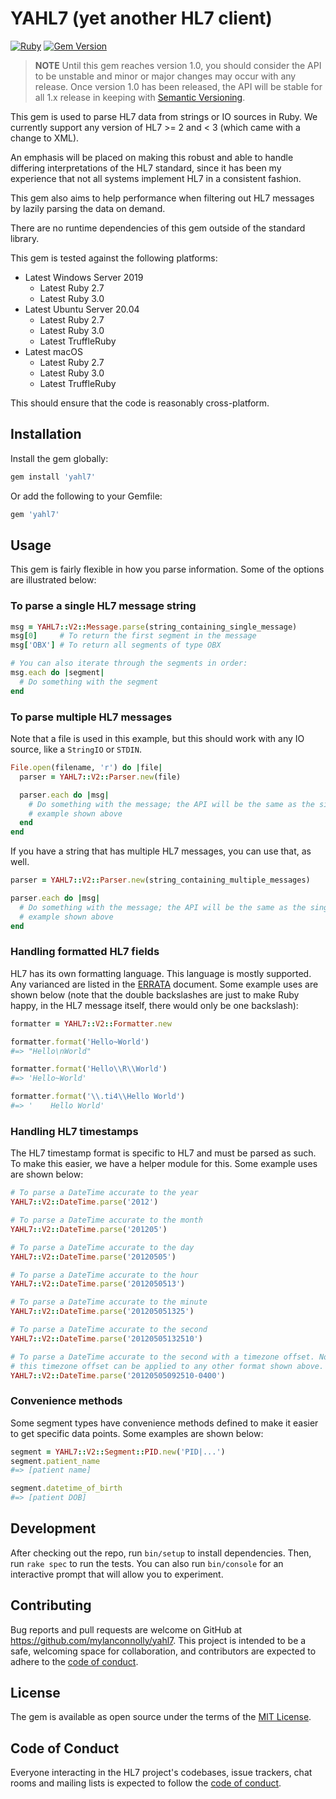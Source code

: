 # YAHL7 (yet another HL7 client)

[![Ruby](https://github.com/mylanconnolly/yahl7/actions/workflows/main.yml/badge.svg?branch=main)](https://github.com/mylanconnolly/yahl7/actions/workflows/main.yml)
[![Gem Version](https://badge.fury.io/rb/yahl7.svg)](https://badge.fury.io/rb/yahl7)

> **NOTE** Until this gem reaches version 1.0, you should consider the API to be
> unstable and minor or major changes may occur with any release. Once version
> 1.0 has been released, the API will be stable for all 1.x release in keeping
> with [Semantic Versioning](https://semver.org/).

This gem is used to parse HL7 data from strings or IO sources in Ruby. We
currently support any version of HL7 >= 2 and < 3 (which came with a change to
XML).

An emphasis will be placed on making this robust and able to handle differing
interpretations of the HL7 standard, since it has been my experience that not
all systems implement HL7 in a consistent fashion.

This gem also aims to help performance when filtering out HL7 messages by lazily
parsing the data on demand.

There are no runtime dependencies of this gem outside of the standard library.

This gem is tested against the following platforms:

- Latest Windows Server 2019
  - Latest Ruby 2.7
  - Latest Ruby 3.0
- Latest Ubuntu Server 20.04
  - Latest Ruby 2.7
  - Latest Ruby 3.0
  - Latest TruffleRuby
- Latest macOS
  - Latest Ruby 2.7
  - Latest Ruby 3.0
  - Latest TruffleRuby

This should ensure that the code is reasonably cross-platform.

## Installation

Install the gem globally:

```bash
gem install 'yahl7'
```

Or add the following to your Gemfile:

```ruby
gem 'yahl7'
```

## Usage

This gem is fairly flexible in how you parse information. Some of the options
are illustrated below:

### To parse a single HL7 message string

```ruby
msg = YAHL7::V2::Message.parse(string_containing_single_message)
msg[0]     # To return the first segment in the message
msg['OBX'] # To return all segments of type OBX

# You can also iterate through the segments in order:
msg.each do |segment|
  # Do something with the segment
end
```

### To parse multiple HL7 messages

Note that a file is used in this example, but this should work with any IO
source, like a `StringIO` or `STDIN`.

```ruby
File.open(filename, 'r') do |file|
  parser = YAHL7::V2::Parser.new(file)

  parser.each do |msg|
    # Do something with the message; the API will be the same as the single HL7
    # example shown above
  end
end
```

If you have a string that has multiple HL7 messages, you can use that, as well.

```ruby
parser = YAHL7::V2::Parser.new(string_containing_multiple_messages)

parser.each do |msg|
  # Do something with the message; the API will be the same as the single HL7
  # example shown above
end
```

### Handling formatted HL7 fields

HL7 has its own formatting language. This language is mostly supported. Any
varianced are listed in the [ERRATA](ERRATA.md) document. Some example uses are
shown below (note that the double backslashes are just to make Ruby happy, in
the HL7 message itself, there would only be one backslash):

```ruby
formatter = YAHL7::V2::Formatter.new

formatter.format('Hello~World')
#=> "Hello\nWorld"

formatter.format('Hello\\R\\World')
#=> 'Hello~World'

formatter.format('\\.ti4\\Hello World')
#=> '    Hello World'
```

### Handling HL7 timestamps

The HL7 timestamp format is specific to HL7 and must be parsed as such. To make
this easier, we have a helper module for this. Some example uses are shown
below:

```ruby
# To parse a DateTime accurate to the year
YAHL7::V2::DateTime.parse('2012')

# To parse a DateTime accurate to the month
YAHL7::V2::DateTime.parse('201205')

# To parse a DateTime accurate to the day
YAHL7::V2::DateTime.parse('20120505')

# To parse a DateTime accurate to the hour
YAHL7::V2::DateTime.parse('2012050513')

# To parse a DateTime accurate to the minute
YAHL7::V2::DateTime.parse('201205051325')

# To parse a DateTime accurate to the second
YAHL7::V2::DateTime.parse('20120505132510')

# To parse a DateTime accurate to the second with a timezone offset. Note that
# this timezone offset can be applied to any other format shown above.
YAHL7::V2::DateTime.parse('20120505092510-0400')
```

### Convenience methods

Some segment types have convenience methods defined to make it easier to get
specific data points. Some examples are shown below:

```ruby
segment = YAHL7::V2::Segment::PID.new('PID|...')
segment.patient_name
#=> [patient name]

segment.datetime_of_birth
#=> [patient DOB]
```

## Development

After checking out the repo, run `bin/setup` to install dependencies. Then, run
`rake spec` to run the tests. You can also run `bin/console` for an interactive
prompt that will allow you to experiment.

## Contributing

Bug reports and pull requests are welcome on GitHub at
https://github.com/mylanconnolly/yahl7. This project is intended to be a
safe, welcoming space for collaboration, and contributors are expected to adhere
to the
[code of conduct](https://github.com/mylanconnolly/yahl7/blob/master/CODE_OF_CONDUCT.md).

## License

The gem is available as open source under the terms of the
[MIT License](https://opensource.org/licenses/MIT).

## Code of Conduct

Everyone interacting in the HL7 project's codebases, issue trackers, chat rooms
and mailing lists is expected to follow the
[code of conduct](https://github.com/mylanconnolly/yahl7/blob/master/CODE_OF_CONDUCT.md).
